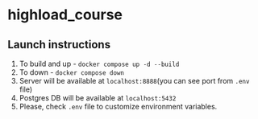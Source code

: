 # highload_course

## Launch instructions
1. To build and up - `docker compose up -d --build `
2. To down - `docker compose down`
3. Server will be available at `localhost:8888`(you can see port from `.env` file)
4. Postgres DB will be available at `localhost:5432`
5. Please, check `.env` file to customize environment variables.
